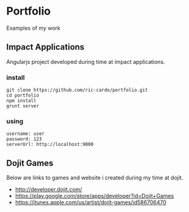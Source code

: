 Portfolio
=========
Examples of my work

Impact Applications
----------
Angularjs project developed during time at impact applications.

### install
```
git clone https://github.com/ric-cardo/portfolio.git
cd portfolio
npm install
grunt server
```
### using
```
username: user
password: 123
serverUrl: http://localhost:9000
```

Dojit Games
---------- 
Below are links to games and website i created during my time at dojit.

+ http://developer.dojit.com/
+ https://play.google.com/store/apps/developer?id=Dojit+Games
+ https://itunes.apple.com/us/artist/dojit-games/id586706470




